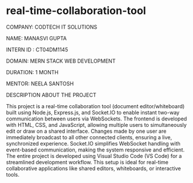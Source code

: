 # real-time-collaboration-tool

COMPANY: CODTECH IT SOLUTIONS

NAME: MANASVI GUPTA

INTERN ID : CT04DM1145

DOMAIN: MERN STACK WEB DEVELOPMENT

DURATION: 1 MONTH

MENTOR: NEELA SANTOSH

DESCRIPTION ABOUT THE PROJECT

This project is a real-time collaboration tool (document editor/whiteboard) built using Node.js, Express.js, and Socket.IO to enable instant two-way communication between users via WebSockets.
The frontend is developed with HTML, CSS, and JavaScript, allowing multiple users to simultaneously edit or draw on a shared interface. Changes made by one user are immediately broadcast to all other connected clients, ensuring a live, synchronized experience. 
Socket.IO simplifies WebSocket handling with event-based communication, making the system responsive and efficient. 
The entire project is developed using Visual Studio Code (VS Code) for a streamlined development workflow.
This setup is ideal for real-time collaborative applications like shared editors, whiteboards, or interactive tools.
